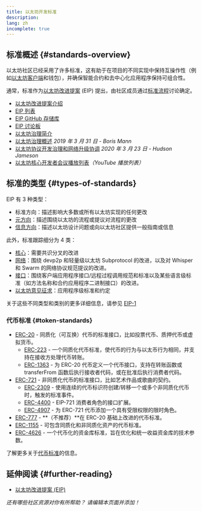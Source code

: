 ```yaml
---
title: 以太坊开发标准
description:
lang: zh
incomplete: true
---
```


## 标准概述 {#standards-overview}

以太坊社区已经采用了许多标准，这有助于在项目的不同实现中保持互操作性（例如[以太坊客户端](/developers/docs/nodes-and-clients/)和钱包），并确保智能合约和去中心化应用程序保持可组合性。

通常，标准作为[以太坊改进提案](/eips/) (EIP) 提出，由社区成员通过[标准流程](https://eips.ethereum.org/EIPS/eip-1)讨论确定。

- [以太坊改进提案介绍](/eips/)
- [EIP 列表](https://eips.ethereum.org/)
- [EIP GitHub 存储库](https://github.com/ethereum/EIPs)
- [EIP 讨论板](https://ethereum-magicians.org/c/eips)
- [以太坊治理简介](/governance/)
- [以太坊治理概述](https://web.archive.org/web/20201107234050/https://blog.bmannconsulting.com/ethereum-governance/) _2019 年 3 月 31 日 - Boris Mann_
- [以太坊协议开发治理和网络升级协调](https://hudsonjameson.com/posts/2020-03-23-ethereum-protocol-development-governance-and-network-upgrade-coordination/) _2020 年 3 月 23 日 - Hudson Jameson_
- [以太坊核心开发者会议播放列表](https://www.youtube.com/@EthereumProtocol)_（YouTube 播放列表）_

## 标准的类型 {#types-of-standards}

EIP 有 3 种类型：

- 标准方向：描述影响大多数或所有以太坊实现的任何更改
- [元方向](https://eips.ethereum.org/meta)：描述围绕以太坊的流程或提议对流程的更改
- [信息方向](https://eips.ethereum.org/informational)：描述以太坊设计问题或向以太坊社区提供一般指南或信息

此外，标准跟踪细分为 4 类：

- [核心](https://eips.ethereum.org/core)：需要共识分叉的改进
- [网络](https://eips.ethereum.org/networking)：围绕 devp2p 和轻量级以太坊 Subprotocol 的改进，以及对 Whisper 和 Swarm 的网络协议规范提议的改进。
- [接口](https://eips.ethereum.org/interface)：围绕客户端应用程序接口/远程过程调用规范和标准以及某些语言级标准（如方法名称和合约应用程序二进制接口）的改进。
- [以太坊意见征求](https://eips.ethereum.org/erc)：应用程序级标准和约定

关于这些不同类型和类别的更多详细信息，请参见 [EIP-1](https://eips.ethereum.org/EIPS/eip-1#eip-types)

### 代币标准 {#token-standards}

- [ERC-20](/developers/docs/standards/tokens/erc-20/) - 同质化（可互换）代币的标准接口，比如投票代币、质押代币或虚拟货币。
  - [ERC-223](/developers/docs/standards/tokens/erc-223/) - 一个同质化代币标准，使代币的行为与以太币行为相同，并支持在接收方处理代币转账。
  - [ERC-1363](https://eips.ethereum.org/EIPS/eip-1363) - 为 ERC-20 代币定义一个代币接口，支持在转账函数或 transferFrom 函数后执行接收者代码，或在批准后执行消费者代码。
- [ERC-721](/developers/docs/standards/tokens/erc-721/) - 非同质化代币的标准接口，比如艺术作品或歌曲的契约。
  - [ERC-2309](https://eips.ethereum.org/EIPS/eip-2309) - 使用连续的代币标识符创建/转移一个或多个非同质化代币时，触发的标准事件。
  - [ERC-4400](https://eips.ethereum.org/EIPS/eip-4400) - EIP-721 消费者角色的接口扩展。
  - [ERC-4907](https://eips.ethereum.org/EIPS/eip-4907) - 为 ERC-721 代币添加一个具有受限权限的限时角色。
- [ERC-777](/developers/docs/standards/tokens/erc-777/) - **（不推荐）**在 ERC-20 基础上改进的代币标准。
- [ERC-1155](/developers/docs/standards/tokens/erc-1155/) - 可包含同质化和非同质化资产的代币标准。
- [ERC-4626](/developers/docs/standards/tokens/erc-4626/) - 一个代币化的资金库标准，旨在优化和统一收益资金库的技术参数。

了解更多关于[代币标准](/developers/docs/standards/tokens/)的信息。

## 延伸阅读 {#further-reading}

- [以太坊改进提案 (EIP)](/eips/)

_还有哪些社区资源对你有所帮助？ 请编辑本页面并添加！_
